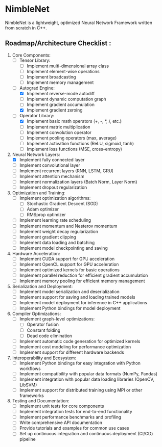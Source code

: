 # NimbleNet
NimbleNet is a lightweight, optimized Neural Network Framework written from scratch in C++.

## Roadmap/Architecture Checklist :

1. Core Components:
   - [ ] Tensor Library:
     - [ ] Implement multi-dimensional array class
     - [ ] Implement element-wise operations
     - [ ] Implement broadcasting
     - [ ] Implement memory management
   - [ ] Autograd Engine:
     - [x] Implement reverse-mode autodiff
     - [ ] Implement dynamic computation graph
     - [ ] Implement gradient accumulation
     - [x] Implement gradient zeroing
   - [ ] Operator Library:
     - [x] Implement basic math operators (+, -, *, /, etc.)
     - [ ] Implement matrix multiplication
     - [ ] Implement convolution operator
     - [ ] Implement pooling operators (max, average)
     - [ ] Implement activation functions (ReLU, sigmoid, tanh)
     - [ ] Implement loss functions (MSE, cross-entropy)

2. Neural Network Layers:
   - [x] Implement fully connected layer
   - [ ] Implement convolutional layer
   - [ ] Implement recurrent layers (RNN, LSTM, GRU)
   - [ ] Implement attention mechanism
   - [ ] Implement normalization layers (Batch Norm, Layer Norm)
   - [ ] Implement dropout regularization

3. Optimization and Training:
   - [ ] Implement optimization algorithms:
     - [ ] Stochastic Gradient Descent (SGD)
     - [ ] Adam optimizer
     - [ ] RMSprop optimizer
   - [ ] Implement learning rate scheduling
   - [ ] Implement momentum and Nesterov momentum
   - [ ] Implement weight decay regularization
   - [ ] Implement gradient clipping
   - [ ] Implement data loading and batching
   - [ ] Implement model checkpointing and saving

4. Hardware Acceleration:
   - [ ] Implement CUDA support for GPU acceleration
   - [ ] Implement OpenCL support for GPU acceleration
   - [ ] Implement optimized kernels for basic operations
   - [ ] Implement parallel reduction for efficient gradient accumulation
   - [ ] Implement memory pooling for efficient memory management

5. Serialization and Deployment:
   - [ ] Implement model serialization and deserialization
   - [ ] Implement support for saving and loading trained models
   - [ ] Implement model deployment for inference in C++ applications
   - [ ] Implement Python bindings for model deployment

6. Compiler Optimizations:
   - [ ] Implement graph-level optimizations:
     - [ ] Operator fusion
     - [ ] Constant folding
     - [ ] Dead code elimination
   - [ ] Implement automatic code generation for optimized kernels
   - [ ] Implement cost modeling for performance optimization
   - [ ] Implement support for different hardware backends

7. Interoperability and Ecosystem:
   - [ ] Implement Python bindings for easy integration with Python workflows
   - [ ] Implement compatibility with popular data formats (NumPy, Pandas)
   - [ ] Implement integration with popular data loading libraries (OpenCV, LibSVM)
   - [ ] Implement support for distributed training using MPI or other frameworks

8. Testing and Documentation:
   - [ ] Implement unit tests for core components
   - [ ] Implement integration tests for end-to-end functionality
   - [ ] Implement performance benchmarks and profiling
   - [ ] Write comprehensive API documentation
   - [ ] Provide tutorials and examples for common use cases
   - [ ] Set up continuous integration and continuous deployment (CI/CD) pipeline
